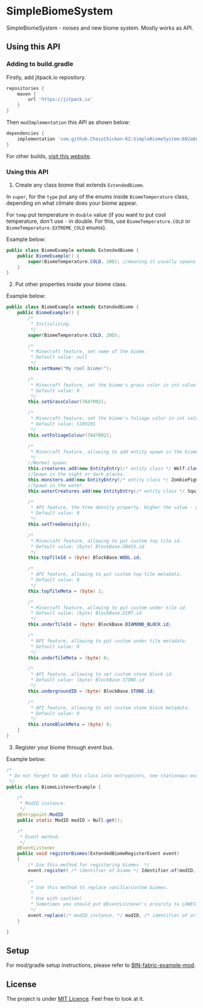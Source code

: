 # SimpleBiomeSystem

SimpleBiomeSystem - noises and new biome system. Mostly works as API.

## Using this API

### Adding to build.gradle
Firstly, add jitpack.io repository.
```groovy
repositories {
    maven {
        url 'https://jitpack.io'
    }
}
```

Then `modImplementation` this API as shown below:
```groovy
dependencies {
    implementation 'com.github.ChessChicken-KZ:SimpleBiomeSystem:602a68a388'
}
```

For other builds, [visit this website](https://jitpack.io/#ChessChicken-KZ/SimpleBiomeSystem).

### Using this API
1. Create any class biome that extends `ExtendedBiome`.

In `super`, for the `type` put any of the enums inside `BiomeTemperature` class, depending on what climate does your biome appear. 

For `temp` put temperature in `double` value (if you want to put cool temperature, don't use `-` in double. For this, use `BiomeTemperature.COLD` or `BiomeTemperature.EXTREME_COLD` enums).

Example below:

```java
public class BiomeExample extends ExtendedBiome {
    public BiomeExample() {
        super(BiomeTemperature.COLD, 20D); //meaning it usually spawns in -20, cold region.
    }
}
```

2. Put other properties inside your biome class.

Example below:
```java
public class BiomeExample extends ExtendedBiome {
    public BiomeExample() {
        /*
         * Initializing.
         */
        super(BiomeTemperature.COLD, 20D);

        /*
         * Minecraft feature, set name of the biome.
         * Default value: null
         */
        this.setName("My cool biome!");

        /*
         * Minecraft feature, set the biome's grass color in int value.
         * Default value: 0
         */
        this.setGrassColour(7647092);

        /*
         * Minecraft feature, set the biome's foliage color in int value.
         * Default value: 5169201
         */
        this.setFoliageColour(7647092);

        /*
         * Minecraft feature, allowing to add entity spawn in the biome.
         */
        //Normal spawn.
        this.creatures.add(new EntityEntry(/* entity class */ Wolf.class, /* rarity */ 2));
        //Spawn in the night or dark places.
        this.monsters.add(new EntityEntry(/* entity class */ ZombiePigman.class, /* rarity */ 4));
        //Spawn in the water.
        this.waterCreatures.add(new EntityEntry(/* entity class */ Squid.class, /* rarity */ 4));

        /*
         * API feature, the tree density property. Higher the value - more trees. Use negative values to stop tree generation.
         * Default value: 0
         */
        this.setTreeDensity(4);

        /*
         * Minecraft feature, allowing to put custom top tile id.
         * Default value: (byte) BlockBase.GRASS.id
         */
        this.topTileId = (byte) BlockBase.WOOL.id;

        /*
         * API feature, allowing to put custom top tile metadata.
         * Default value: 0
         */
        this.topTileMeta = (byte) 1;

        /*
         * Minecraft feature, allowing to put custom under tile id.
         * Default value: (byte) BlockBase.DIRT.id
         */
        this.underTileId = (byte) BlockBase.DIAMOND_BLOCK.id;

        /*
         * API feature, allowing to put custom under tile metadata.
         * Default value: 0
         */
        this.underTileMeta = (byte) 0;

        /*
         * API feature, allowing to set custom stone block id.
         * Default value: (byte) BlockBase.STONE.id
         */
        this.undergroundID = (byte) BlockBase.STONE.id;

        /*
         * API feature, allowing to set custom stone block metadata.
         * Default value: 0
         */
        this.stoneBlockMeta = (byte) 0;
    }
}
```

3. Register your biome through event bus.

Example below:
```java
/*
 * Do not forget to add this class into entrypoints, see stationapi-example-mod for more information.
 */
public class BiomeListenerExample {

    /*
     * ModID instance.
     */
    @Entrypoint.ModID
    public static ModID modID = Null.get();

    /*
     * Event method.
     */
    @EventListener
    public void registerBiomes(ExtendedBiomeRegisterEvent event)
    {
        /* Use this method for registering biomes. */
        event.register( /* identifier of biome */ Identifier.of(modID, "my_biome"), /* biome instance */ new BiomeExample());
        
        /*
         * Use this method to replace vanilla/custom biomes.
         * 
         * Use with caution!
         * Sometimes you should put @EventListener's priority to LOWEST, so all biomes could be initialized. 
         */
        event.replace(/* modID instance. */ modID, /* identifier of original biome */ Identifier.of("minecraft:swampland"), /* new biome instance */ new BiomeExample());
    }

}
```

## Setup

For mod/gradle setup instructions, please refer to [BIN-fabric-example-mod](https://github.com/calmilamsy/BIN-fabric-example-mod).

## License

The project is under [MIT Licence](https://raw.githubusercontent.com/ChessChicken-KZ/SimpleBiomeSystem/local/LICENSE). Feel free to look at it.
